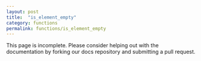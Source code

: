 ```yaml
---
layout: post
title:  "is_element_empty"
category: functions
permalink: functions/is_element_empty
---
```


This page is incomplete. Please consider helping out with the documentation by forking our docs repository and submitting a pull request.